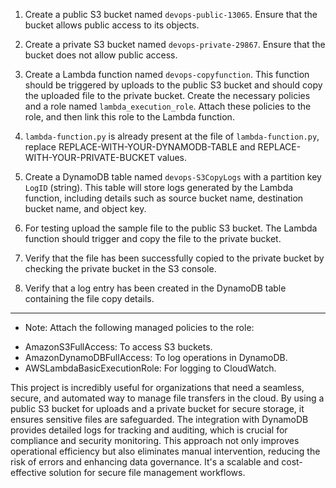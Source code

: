 
1. Create a public S3 bucket named `devops-public-13065`. Ensure that the bucket allows public access to its objects.

2. Create a private S3 bucket named `devops-private-29867`. Ensure that the bucket does not allow public access.

3. Create a Lambda function named `devops-copyfunction`. This function should be triggered by uploads to the public S3 bucket and should copy the uploaded file to the private bucket. Create the necessary policies and a role named `lambda_execution_role`. Attach these policies to the role, and then link this role to the Lambda function.

4. `lambda-function.py` is already present at the file of `lambda-function.py`, replace REPLACE-WITH-YOUR-DYNAMODB-TABLE and REPLACE-WITH-YOUR-PRIVATE-BUCKET values.

5. Create a DynamoDB table named `devops-S3CopyLogs` with a partition key `LogID` (string). This table will store logs generated by the Lambda function, including details such as source bucket name, destination bucket name, and object key.

6. For testing upload the sample file to the public S3 bucket. The Lambda function should trigger and copy the file to the private bucket.

7. Verify that the file has been successfully copied to the private bucket by checking the private bucket in the S3 console.

8. Verify that a log entry has been created in the DynamoDB table containing the file copy details.

--- 

* Note: Attach the following managed policies to the role:

- AmazonS3FullAccess: To access S3 buckets.
- AmazonDynamoDBFullAccess: To log operations in DynamoDB.
- AWSLambdaBasicExecutionRole: For logging to CloudWatch.


This project is incredibly useful for organizations that need a seamless, secure, and automated way to manage file transfers in the cloud. By using a public S3 bucket for uploads and a private bucket for secure storage, it ensures sensitive files are safeguarded. The integration with DynamoDB provides detailed logs for tracking and auditing, which is crucial for compliance and security monitoring. This approach not only improves operational efficiency but also eliminates manual intervention, reducing the risk of errors and enhancing data governance. It's a scalable and cost-effective solution for secure file management workflows.
